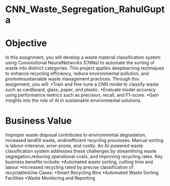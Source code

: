 # CNN_Waste_Segregation_RahulGupta
# Objective
In this assignment, you will develop a waste material classification system using Convolutional NeuralNetworks (CNNs) to automate the sorting of waste into distinct categories. This project applies deeplearning techniques to enhance recycling efficiency, reduce environmental pollution, and promotesustainable waste management practices. Through this assignment, you will:
•Train and fine-tune a CNN model to classify waste such as cardboard, glass, paper, and plastic.
•Evaluate model accuracy using performance metrics such as precision, recall, and F1-score.
•Gain insights into the role of AI in sustainable environmental solutions.
# Business Value
Improper waste disposal contributes to environmental degradation, increased landfill waste, andinefficient recycling processes. Manual sorting is labour-intensive, error-prone, and costly. An AI-powered waste classification system addresses these challenges by streamlining waste segregation,reducing operational costs, and improving recycling rates. 
Key business benefits include:
•Automated waste sorting, cutting time and labour
•Increased recycling rated by precise classification of recyclablesUse Cases:
•Smart Recycling Bins
•Automated Waste Sorting Facilities
•Waste Monitoring and Reporting
